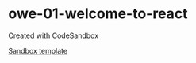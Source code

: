 # owe-01-welcome-to-react
Created with CodeSandbox

[Sandbox template](https://codesandbox.io/s/owe-01-welcome-to-react-hlx1lo)

